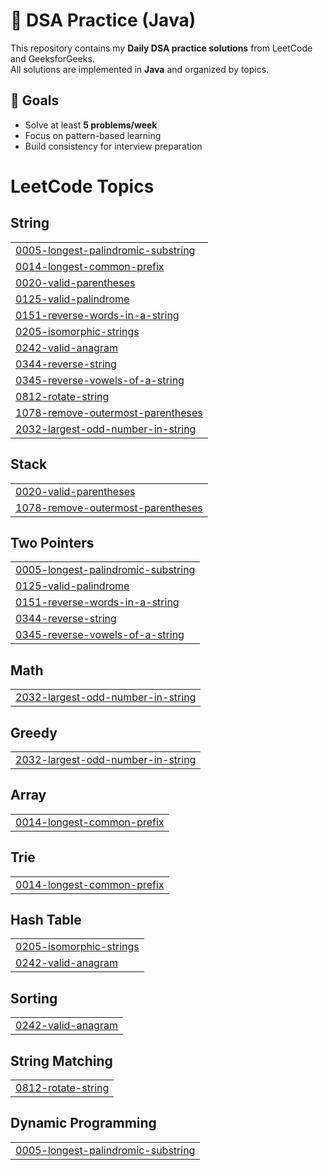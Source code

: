 # 📝 DSA Practice (Java)

This repository contains my **Daily DSA practice solutions** from LeetCode and GeeksforGeeks.  
All solutions are implemented in **Java** and organized by topics.
## 🚀 Goals
- Solve at least **5 problems/week**
- Focus on pattern-based learning
- Build consistency for interview preparation

<!---LeetCode Topics Start-->
# LeetCode Topics
## String
|  |
| ------- |
| [0005-longest-palindromic-substring](https://github.com/PRIYA1933/Java-Leetcode/tree/master/0005-longest-palindromic-substring) |
| [0014-longest-common-prefix](https://github.com/PRIYA1933/Java-Leetcode/tree/master/0014-longest-common-prefix) |
| [0020-valid-parentheses](https://github.com/PRIYA1933/Java-Leetcode/tree/master/0020-valid-parentheses) |
| [0125-valid-palindrome](https://github.com/PRIYA1933/Java-Leetcode/tree/master/0125-valid-palindrome) |
| [0151-reverse-words-in-a-string](https://github.com/PRIYA1933/Java-Leetcode/tree/master/0151-reverse-words-in-a-string) |
| [0205-isomorphic-strings](https://github.com/PRIYA1933/Java-Leetcode/tree/master/0205-isomorphic-strings) |
| [0242-valid-anagram](https://github.com/PRIYA1933/Java-Leetcode/tree/master/0242-valid-anagram) |
| [0344-reverse-string](https://github.com/PRIYA1933/Java-Leetcode/tree/master/0344-reverse-string) |
| [0345-reverse-vowels-of-a-string](https://github.com/PRIYA1933/Java-Leetcode/tree/master/0345-reverse-vowels-of-a-string) |
| [0812-rotate-string](https://github.com/PRIYA1933/Java-Leetcode/tree/master/0812-rotate-string) |
| [1078-remove-outermost-parentheses](https://github.com/PRIYA1933/Java-Leetcode/tree/master/1078-remove-outermost-parentheses) |
| [2032-largest-odd-number-in-string](https://github.com/PRIYA1933/Java-Leetcode/tree/master/2032-largest-odd-number-in-string) |
## Stack
|  |
| ------- |
| [0020-valid-parentheses](https://github.com/PRIYA1933/Java-Leetcode/tree/master/0020-valid-parentheses) |
| [1078-remove-outermost-parentheses](https://github.com/PRIYA1933/Java-Leetcode/tree/master/1078-remove-outermost-parentheses) |
## Two Pointers
|  |
| ------- |
| [0005-longest-palindromic-substring](https://github.com/PRIYA1933/Java-Leetcode/tree/master/0005-longest-palindromic-substring) |
| [0125-valid-palindrome](https://github.com/PRIYA1933/Java-Leetcode/tree/master/0125-valid-palindrome) |
| [0151-reverse-words-in-a-string](https://github.com/PRIYA1933/Java-Leetcode/tree/master/0151-reverse-words-in-a-string) |
| [0344-reverse-string](https://github.com/PRIYA1933/Java-Leetcode/tree/master/0344-reverse-string) |
| [0345-reverse-vowels-of-a-string](https://github.com/PRIYA1933/Java-Leetcode/tree/master/0345-reverse-vowels-of-a-string) |
## Math
|  |
| ------- |
| [2032-largest-odd-number-in-string](https://github.com/PRIYA1933/Java-Leetcode/tree/master/2032-largest-odd-number-in-string) |
## Greedy
|  |
| ------- |
| [2032-largest-odd-number-in-string](https://github.com/PRIYA1933/Java-Leetcode/tree/master/2032-largest-odd-number-in-string) |
## Array
|  |
| ------- |
| [0014-longest-common-prefix](https://github.com/PRIYA1933/Java-Leetcode/tree/master/0014-longest-common-prefix) |
## Trie
|  |
| ------- |
| [0014-longest-common-prefix](https://github.com/PRIYA1933/Java-Leetcode/tree/master/0014-longest-common-prefix) |
## Hash Table
|  |
| ------- |
| [0205-isomorphic-strings](https://github.com/PRIYA1933/Java-Leetcode/tree/master/0205-isomorphic-strings) |
| [0242-valid-anagram](https://github.com/PRIYA1933/Java-Leetcode/tree/master/0242-valid-anagram) |
## Sorting
|  |
| ------- |
| [0242-valid-anagram](https://github.com/PRIYA1933/Java-Leetcode/tree/master/0242-valid-anagram) |
## String Matching
|  |
| ------- |
| [0812-rotate-string](https://github.com/PRIYA1933/Java-Leetcode/tree/master/0812-rotate-string) |
## Dynamic Programming
|  |
| ------- |
| [0005-longest-palindromic-substring](https://github.com/PRIYA1933/Java-Leetcode/tree/master/0005-longest-palindromic-substring) |
<!---LeetCode Topics End-->